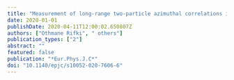 ```yaml
---
title: "Measurement of long-range two-particle azimuthal correlations in $Z$-boson tagged $pp$ collisions at $sqrts=8$ and 13 TeV"
date: 2020-01-01
publishDate: 2020-04-11T12:00:02.650807Z
authors: ["Othmane Rifki", " others"]
publication_types: ["2"]
abstract: ""
featured: false
publication: "*Eur.Phys.J.C*"
doi: "10.1140/epjc/s10052-020-7606-6"
---
```


